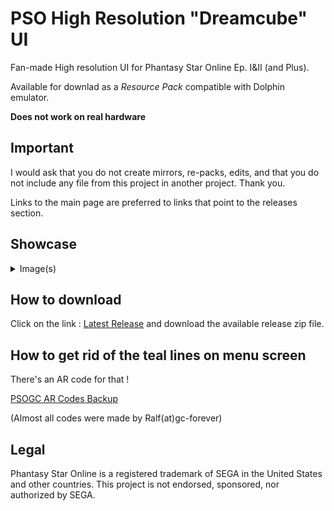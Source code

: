 # PSO High Resolution "Dreamcube" UI
Fan-made High resolution UI for Phantasy Star Online Ep. I&II (and Plus).

Available for downlad as a _Resource Pack_ compatible with Dolphin emulator.

__Does not work on real hardware__

## Important
I would ask that you do not create mirrors, re-packs, edits, and that you do not include any file from this project in another project. Thank you.

Links to the main page are preferred to links that point to the releases section.

## Showcase
<details>
  <summary>Image(s)</summary>
  
  ![Showcase A](showcase_a.png)
  
</details>

## How to download

Click on the link : [Latest Release](https://github.com/eleriaqueen/pso-highres-dreamcube-ui/releases/latest) and download the available release zip file.

## How to get rid of the teal lines on menu screen

There's an AR code for that !

[PSOGC AR Codes Backup](https://github.com/eleriaqueen/psogc-codes-backup)

(Almost all codes were made by Ralf(at)gc-forever)

## Legal
Phantasy Star Online is a registered trademark of SEGA in the United States and other countries.
This project is not endorsed, sponsored, nor authorized by SEGA.
